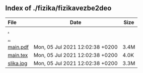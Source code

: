 ## Index of ./fizika/fizikavezbe2deo

File | Date | Size
:--- | --- | ---
[.](.) | |
[..](..) | |
[main.pdf](main.pdf) | Mon, 05 Jul 2021 12:02:38 +0200 | 3.4M
[main.tex](main.tex) | Mon, 05 Jul 2021 12:02:38 +0200 | 4.0K
[slika.jpg](slika.jpg) | Mon, 05 Jul 2021 12:02:38 +0200 | 3.3M
